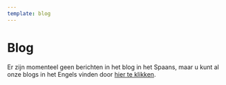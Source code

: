 ```yaml
---
template: blog
---
```

# Blog

Er zijn momenteel geen berichten in het blog in het Spaans, maar u kunt al onze blogs in het Engels vinden door [hier te klikken](https://peachbitcoin.com/blog).
